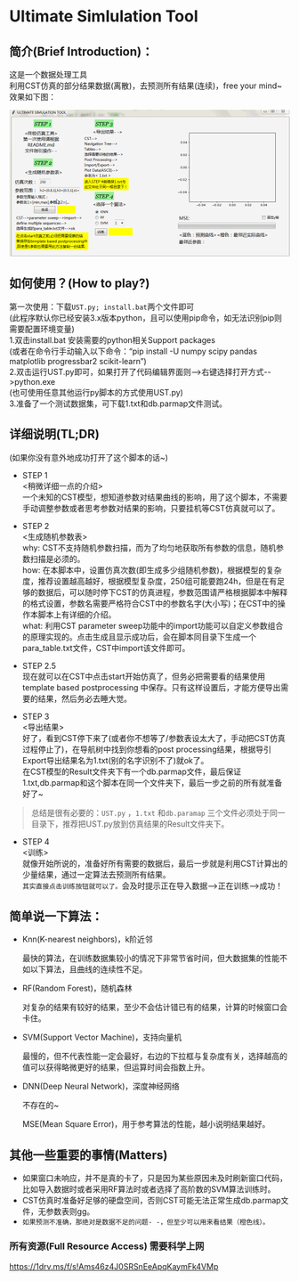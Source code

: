
# Ultimate Simlulation Tool

## 简介(Brief Introduction)：

这是一个数据处理工具  
利用CST仿真的部分结果数据(离散)，去预测所有结果(连续)，free your mind~  
效果如下图：

![image](https://github.com/Murph393/Ultimate-Simulation-Tool/blob/master/Notebook/ust.gif?raw=true)

## 如何使用？(How to play?)

第一次使用：下载`UST.py; install.bat`两个文件即可  
(此程序默认你已经安装3.x版本python，且可以使用pip命令，如无法识别pip则需要配置环境变量)  
1.双击install.bat 安装需要的python相关Support packages  
(或者在命令行手动输入以下命令：“pip install -U numpy scipy pandas matplotlib progressbar2 scikit-learn”)  
2.双击运行UST.py即可，如果打开了代码编辑界面则-->右键选择打开方式-->python.exe  
(也可使用任意其他运行py脚本的方式使用UST.py)  
3.准备了一个测试数据集，可下载1.txt和db.parmap文件测试。

## 详细说明(TL;DR)

(如果你没有意外地成功打开了这个脚本的话~)

* STEP 1  
 <稍微详细一点的介绍>  
一个未知的CST模型，想知道参数对结果曲线的影响，用了这个脚本，不需要手动调整参数或者思考参数对结果的影响，只要挂机等CST仿真就可以了。

* STEP 2  
 <生成随机参数表>  
 why: CST不支持随机参数扫描，而为了均匀地获取所有参数的信息，随机参数扫描是必须的。  
 how: 在本脚本中，设置仿真次数(即生成多少组随机参数)，根据模型的复杂度，推荐设置越高越好，根据模型复杂度，250组可能要跑24h，但是在有足够的数据后，可以随时停下CST的仿真进程，参数范围请严格根据脚本中解释的格式设置，参数名需要严格符合CST中的参数名字(大小写)；在CST中的操作本脚本上有详细的介绍。  
 what: 利用CST parameter sweep功能中的import功能可以自定义参数组合的原理实现的。点击生成且显示成功后，会在脚本同目录下生成一个para_table.txt文件，CST中import该文件即可。

* STEP 2.5  
 现在就可以在CST中点击start开始仿真了，但务必把需要看的结果使用template based postprocessing 中保存。只有这样设置后，才能方便导出需要的结果，然后务必去睡大觉。

* STEP 3  
 <导出结果>  
 好了，看到CST停下来了(或者你不想等了/参数表设太大了，手动把CST仿真过程停止了)，在导航树中找到你想看的post processing结果，根据导引Export导出结果名为1.txt(别的名字识别不了)就ok了。  
 在CST模型的Result文件夹下有一个db.parmap文件，最后保证1.txt,db.parmap和这个脚本在同一个文件夹下，最后一步之前的所有就准备好了~ 

 >总结是很有必要的：`UST.py` ，`1.txt` 和`db.paramap` 三个文件必须处于同一目录下，推荐把UST.py放到仿真结果的Result文件夹下。

* STEP 4  
 <训练>  
 就像开始所说的，准备好所有需要的数据后，最后一步就是利用CST计算出的少量结果，通过一定算法去预测所有结果。  
 `其实直接点击训练按钮就可以了。`会及时提示正在导入数据-->正在训练-->成功！  

## 简单说一下算法：  

* Knn(K-nearest neighbors)，k阶近邻  

    最快的算法，在训练数据集较小的情况下非常节省时间，但大数据集的性能不如以下算法，且曲线的连续性不足。

* RF(Random Forest)，随机森林

    对复杂的结果有较好的结果，至少不会估计错已有的结果，计算的时候窗口会卡住。  

* SVM(Support Vector Machine)，支持向量机  

    最慢的，但不代表性能一定会最好，右边的下拉框与复杂度有关，选择越高的值可以获得略微更好的结果，但运算时间会指数上升。

* DNN(Deep Neural Network)，深度神经网络  

    不存在的~

  MSE(Mean Square Error)，用于参考算法的性能，越小说明结果越好。  

## 其他一些重要的事情(Matters)

* 如果窗口未响应，并不是真的卡了，只是因为某些原因未及时刷新窗口代码，比如导入数据时或者采用RF算法时或者选择了高阶数的SVM算法训练时。
* CST仿真时准备好足够的硬盘空间，否则CST可能无法正常生成db.parmap文件，无参数表则gg。
* `如果预测不准确，那绝对是数据不足的问题- -，但至少可以用来看结果（橙色线）。 ` 

### 所有资源(Full Resource Access) 需要科学上网 
https://1drv.ms/f/s!Ams46z4J0SRSnEeApqKaymFk4VMp
